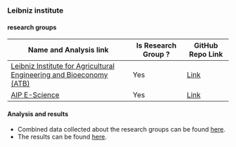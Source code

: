 ### Leibniz institute  

#### research groups 

| Name and Analysis link                                                                                          | Is Research Group ?                        | GitHub Repo Link                                                    | 
|-----------------------------------------------------------------------------------------------------------------|--------------------------------------------|---------------------------------------------------------------------|
| [Leibniz Institute for Agricultural Engineering and Bioeconomy (ATB)](./agricultural_engineering_and_bioeconomy)  | Yes                                        | [Link](https://github.com/ATB-Potsdam)                          |
| [AIP E-Science](./aip_e-science)                                                         | Yes                                        | [Link](https://github.com/aipescience)                          |

#### Analysis and results
* Combined data collected about the research groups can be found [here](combined.csv).
* The results can be found [here](analysis.ipynb).
